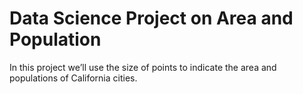 # Data Science Project on Area and Population
In this project we’ll use the size of points to indicate the area and populations of California cities.

